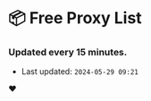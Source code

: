 # :package: Free Proxy List
### Updated every 15 minutes.

- Last updated: `2024-05-29 09:21`

:heart:

